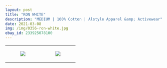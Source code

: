 ```yaml
---
layout: post
title: "RON WHITE"
description: "MEDIUM | 100% Cotton | Alstyle Apparel &amp; Activewear"
date: 2021-03-08
img: /img/0356-ron-white.jpg
ebay_id: 233925078100
---
```




<table style="width:100%;"><tr><td style="vertical-align:top;">
      <figure class="tmblr-full" data-orig-height="2048" data-orig-width="1365" data-orig-src="https://concertshirts.netlify.app/shirts/0356/0356-01.jpg"><img src="https://64.media.tumblr.com/4c90d40f0851e1601dad5af0e8cb0db4/6a6c5d297f30ea96-6b/s540x810/c6b5c54f6d05886bb40a4ef1fa26cbc1fe96c8c4.jpg" data-orig-height="2048" data-orig-width="1365" data-orig-src="https://concertshirts.netlify.app/shirts/0356/0356-01.jpg"/></figure></td>
    <td style="vertical-align:top;">
      <figure class="tmblr-full" data-orig-height="2048" data-orig-width="1365" data-orig-src="https://concertshirts.netlify.app/shirts/0356/0356-02.jpg"><img src="https://64.media.tumblr.com/2230a02a18953f0699568f5b41e63210/6a6c5d297f30ea96-6a/s540x810/da9708e04e1281606793ee27e2565419c0aeea81.jpg" data-orig-height="2048" data-orig-width="1365" data-orig-src="https://concertshirts.netlify.app/shirts/0356/0356-02.jpg"/></figure></td>
  </tr></table>
